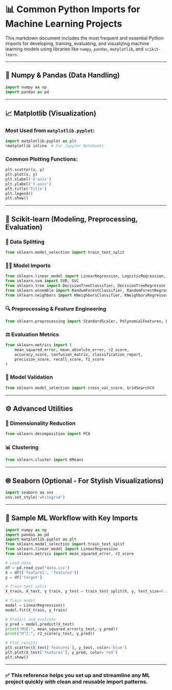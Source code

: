 # 📊 Common Python Imports for Machine Learning Projects

This markdown document includes the most frequent and essential Python imports for developing, training, evaluating, and visualizing machine learning models using libraries like `numpy`, `pandas`, `matplotlib`, and `scikit-learn`.

---

## 🔢 Numpy & Pandas (Data Handling)

```python
import numpy as np
import pandas as pd
```

---

## 📈 Matplotlib (Visualization)

### Most Used from `matplotlib.pyplot`:

```python
import matplotlib.pyplot as plt
%matplotlib inline  # For Jupyter Notebooks
```

### Common Plotting Functions:

```python
plt.scatter(x, y)
plt.plot(x, y)
plt.xlabel('X-axis')
plt.ylabel('Y-axis')
plt.title('Title')
plt.legend()
plt.show()
```

---

## 🧠 Scikit-learn (Modeling, Preprocessing, Evaluation)

### 📂 Data Splitting

```python
from sklearn.model_selection import train_test_split
```

### 🧑‍🤖 Model Imports

```python
from sklearn.linear_model import LinearRegression, LogisticRegression, Ridge, Lasso
from sklearn.svm import SVR, SVC
from sklearn.tree import DecisionTreeClassifier, DecisionTreeRegressor
from sklearn.ensemble import RandomForestClassifier, RandomForestRegressor
from sklearn.neighbors import KNeighborsClassifier, KNeighborsRegressor
```

### 🔍 Preprocessing & Feature Engineering

```python
from sklearn.preprocessing import StandardScaler, PolynomialFeatures, LabelEncoder
```

### ⚖️ Evaluation Metrics

```python
from sklearn.metrics import (
    mean_squared_error, mean_absolute_error, r2_score,
    accuracy_score, confusion_matrix, classification_report,
    precision_score, recall_score, f1_score
)
```

### 🔎 Model Validation

```python
from sklearn.model_selection import cross_val_score, GridSearchCV
```

---

## ⚙️ Advanced Utilities

### 🧬 Dimensionality Reduction

```python
from sklearn.decomposition import PCA
```

### 📊 Clustering

```python
from sklearn.cluster import KMeans
```

---

## 🌐 Seaborn (Optional - For Stylish Visualizations)

```python
import seaborn as sns
sns.set_style('whitegrid')
```

---

## 🧪 Sample ML Workflow with Key Imports

```python
import numpy as np
import pandas as pd
import matplotlib.pyplot as plt
from sklearn.model_selection import train_test_split
from sklearn.linear_model import LinearRegression
from sklearn.metrics import mean_squared_error, r2_score

# Load data
df = pd.read_csv("data.csv")
X = df[['feature1', 'feature2']]
y = df['target']

# Train-test split
X_train, X_test, y_train, y_test = train_test_split(X, y, test_size=0.2)

# Train model
model = LinearRegression()
model.fit(X_train, y_train)

# Predict and evaluate
y_pred = model.predict(X_test)
print("MSE:", mean_squared_error(y_test, y_pred))
print("R^2:", r2_score(y_test, y_pred))

# Plot results
plt.scatter(X_test['feature1'], y_test, color='blue')
plt.plot(X_test['feature1'], y_pred, color='red')
plt.show()
```

---

### ✅ This reference helps you set up and streamline any ML project quickly with clean and reusable import patterns.
